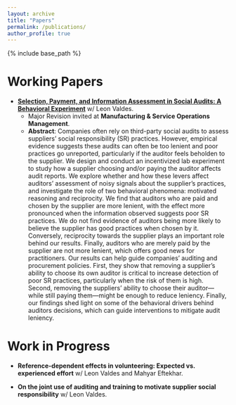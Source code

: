 ```yaml
---
layout: archive
title: "Papers"
permalink: /publications/
author_profile: true
---
```


{% include base_path %}

# **Working Papers**
* [**Selection, Payment, and Information Assessment in Social Audits: A Behavioral Experiment**](https://papers.ssrn.com/sol3/papers.cfm?abstract_id=4733385) w/ Leon Valdes. 
  * Major Revision invited at **Manufacturing & Service Operations Management**.
    <!-- <span style="color: orange;">Finalist, POMS College of Service Operations Management (CSOM) Best Student Paper, 2024.</span>%} -->
  * **Abstract**: Companies often rely on third-party social audits to assess suppliers’ social responsibility (SR) practices. However, empirical evidence suggests these audits can often be too lenient and poor practices go unreported, particularly if the auditor feels beholden to the supplier. We design and conduct an incentivized lab experiment to study how a supplier choosing and/or paying the auditor affects audit reports. We explore whether and how these levers affect auditors’ assessment of noisy signals about the supplier’s practices, and investigate the role of two behavioral phenomena: motivated reasoning and reciprocity. We find that auditors who are paid and chosen by the supplier are more lenient, with the effect more pronounced when the information observed suggests poor SR practices. We do not find evidence of auditors being more likely to believe the supplier has good practices when chosen by it. Conversely, reciprocity towards the supplier plays an important role behind our results. Finally, auditors who are merely paid by the supplier are not more lenient, which offers good news for practitioners. Our results can help guide companies’ auditing and procurement policies. First, they show that removing a supplier’s ability to choose its own auditor is critical to increase detection of poor SR practices, particularly when the risk of them is high. Second, removing the suppliers’ ability to choose their auditor—while still paying them—might be enough to reduce leniency. Finally, our findings shed light on some of the behavioral drivers behind auditors decisions, which can guide interventions to mitigate audit leniency. </details> 
  
# **Work in Progress**

* **Reference-dependent effects in volunteering: Expected vs. experienced effort** w/ Leon Valdes and Mahyar Eftekhar. <!-- [[Slides]](https://tcui-pitt.github.io/files/Ratings_INFORMS23.pptx) -->
 
* **On the joint use of auditing and training to motivate supplier social responsibility** w/ Leon Valdes. <!-- [[Slides]](https://tcui-pitt.github.io/files/Ratings_INFORMS23.pptx) -->


